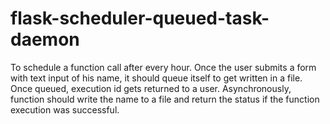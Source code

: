 # flask-scheduler-queued-task-daemon
To schedule a function call after every hour. Once the user submits a form with text input of his name, it should queue itself to get written in a file. Once queued, execution id gets returned to a user. Asynchronously, function should write the name to a file and return the status if the function execution was successful.
